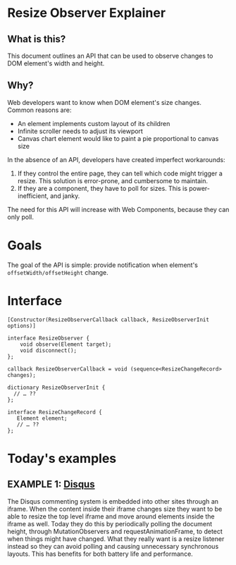 # Resize Observer Explainer

## What is this?

This document outlines an API that can be used to observe changes to DOM element's width and height.

## Why?

Web developers want to know when DOM element's size changes. Common reasons are:

* An element implements custom layout of its children
* Infinite scroller needs to adjust its viewport
* Canvas chart element would like to paint a pie proportional to canvas size

In the absence of an API, developers have created imperfect workarounds:

1) If they control the entire page, they can tell which code might trigger a resize. This solution is error-prone, and cumbersome to maintain.
2) If they are a component, they have to poll for sizes. This is power-inefficient, and janky.

The need for this API will increase with Web Components, because they can only poll.

# Goals

The goal of the API is simple: provide notification when element's `offsetWidth/offsetHeight` change.

# Interface

    [Constructor(ResizeObserverCallback callback, ResizeObserverInit options)]

    interface ResizeObserver {
        void observe(Element target);
        void disconnect();
    };

    callback ResizeObserverCallback = void (sequence<ResizeChangeRecord> changes);

    dictionary ResizeObserverInit {
      // … ??
    };

    interface ResizeChangeRecord {
       Element element;
       // … ??
    };


# Today's examples

## EXAMPLE 1: [Disqus](https://disqus.com/)

 The Disqus commenting system is embedded into other sites through an iframe. When the content inside their iframe changes size they want to be able to resize the top level iframe and move around elements inside the iframe as well. Today they do this by periodically polling the document height, through MutationObservers and requestAnimationFrame, to detect when things might have changed. What they really want is a resize listener instead so they can avoid polling and causing unnecessary synchronous layouts. This has benefits for both battery life and performance.

